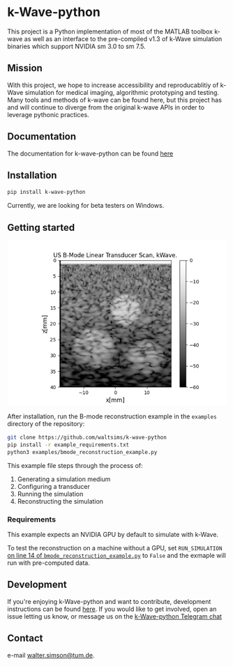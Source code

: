 # k-Wave-python

This project is a Python implementation of most of the MATLAB toolbox k-wave as well as an interface to the pre-compiled v1.3 of k-Wave simulation binaries which support NVIDIA sm 3.0 to sm 7.5.

## Mission

With this project, we hope to increase accessibility and reproducablitiy of k-Wave simulation for medical imaging, algorithmic prototyping and testing. Many tools and methods of k-wave can be found here, but this project has and will continue to diverge from the original k-wave APIs in order to leverage pythonic practices.

## Documentation

The documentation for k-wave-python can be found [here](http://waltersimson.com/k-wave-python/)

## Installation

```bash
pip install k-wave-python
```

Currently, we are looking for beta testers on Windows.


## Getting started
![](docs/images/example_bmode.png)

After installation, run the B-mode reconstruction example in the `examples` directory of the repository:

```bash
git clone https://github.com/waltsims/k-wave-python
pip install -r example_requirements.txt
python3 examples/bmode_reconstruction_example.py
```

This example file steps through the process of:
 1. Generating a simulation medium
 2. Configuring a transducer
 3. Running the simulation
 4. Reconstructing the simulation

### Requirements
This example expects an NVIDIA GPU by default to simulate with k-Wave.

To test the reconstruction on a machine without a GPU, set `RUN_SIMULATION` [on line 14 of `bmode_reconstruction_example.py`](https://github.com/waltsims/k-wave-python/blob/master/examples/bmode_reconstruction_example.py#L18) to `False` and the exmaple will run with pre-computed data.

## Development

If you're enjoying k-Wave-python and want to contribute, development instructions can be found [here](https://waltersimson.com/k-wave-python/development/development_environment.html).
If you would like to get involved, open an issue letting us know, or message us on the [k-Wave-python Telegram chat](https://t.me/+ILL4yGgcX0A2Y2Y6) 

## Contact
e-mail [walter.simson@tum.de](mailto:walter.simson@tum.de).
